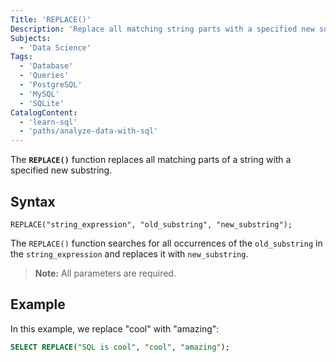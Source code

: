 ```yaml
---
Title: 'REPLACE()'
Description: 'Replace all matching string parts with a specified new substring.'
Subjects:
  - 'Data Science'
Tags:
  - 'Database'
  - 'Queries'
  - 'PostgreSQL'
  - 'MySQL'
  - 'SQLite'
CatalogContent:
  - 'learn-sql'
  - 'paths/analyze-data-with-sql'
---
```


The **`REPLACE()`** function replaces all matching parts of a string with a specified new substring.

## Syntax

```pseudo
REPLACE("string_expression", "old_substring", "new_substring");
```

The `REPLACE()` function searches for all occurrences of the `old_substring` in the `string_expression` and replaces it with `new_substring`.

> **Note:** All parameters are required.

## Example

In this example, we replace "cool" with "amazing":

```sql
SELECT REPLACE("SQL is cool", "cool", "amazing");
```
